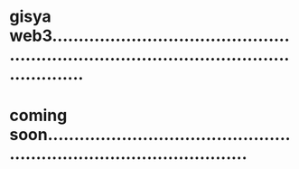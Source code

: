 # gisya web3................................................................................................................
# coming soon...........................................................................................
